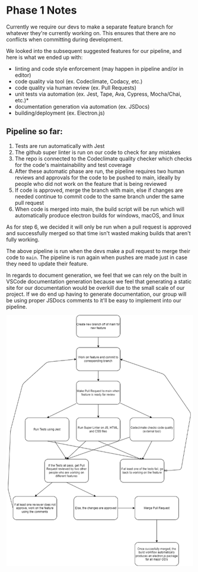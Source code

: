 # Phase 1 Notes

Currently we require our devs to make a separate feature branch for whatever they're currently working on. This ensures that there are no conflicts when committing during development.

We looked into the subsequent suggested features for our pipeline, and here is what we ended up with:

- linting and code style enforcement (may happen in pipeline and/or in editor)
- code quality via tool  (ex. Codeclimate, Codacy, etc.)
- code quality via human review (ex. Pull Requests)
- unit tests via automation (ex. Jest, Tape, Ava, Cypress, Mocha/Chai, etc.)*
- documentation generation via automation (ex. JSDocs)
- building/deployment (ex. Electron.js)


## Pipeline so far:
1. Tests are run automatically with Jest
2. The github super linter is run on our code to check for any mistakes
3. The repo is connected to the Codeclimate quality checker which checks for the code's maintainability and test coverage
4. After these automatic phase are run, the pipeline requires two human reviews and approvals for the code to be pushed to main, ideally by people who did not work on the feature that is being reviewed
5. If code is approved, merge the branch with main, else if changes are needed continue to commit code to the same branch under the same pull request
6. When code is merged into main, the build script will be run which will automatically produce electron builds for windows, macOS, and linux

As for step 6, we decided it will only be run when a pull request is approved and successfully merged so that time isn't wasted making builds that aren't fully working.

The above pipeline is run when the devs make a pull request to merge their code to `main`. The pipeline is run again when pushes are made just in case they need to update their feature.

In regards to document generation, we feel that we can rely on the built in VSCode documentation generation because we feel that generating a static site for our documentation would be overkill due to the small scale of our project. If we do end up having to generate documentation, our group will be using proper JSDocs comments to it'll be easy to implement into our pipeline.

![Pipeline Diagram](phase1.png)
